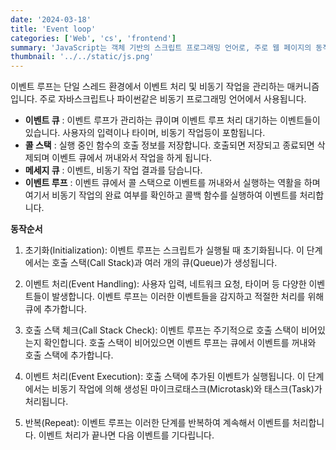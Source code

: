 ```yaml
---
date: '2024-03-18'
title: 'Event loop'
categories: ['Web', 'cs', 'frontend']
summary: 'JavaScript는 객체 기반의 스크립트 프로그래밍 언어로, 주로 웹 페이지의 동적 기능을 구현하는 데 사용됩니다. '
thumbnail: '../../static/js.png'
---
```


이벤트 루프는 단일 스레드 환경에서 이벤트 처리 및 비동기 작업을 관리하는 매커니즘 입니다. 주로 자바스크립트나 파이썬같은 비동기 프로그래밍 언어에서 사용됩니다.

- **이벤트 큐** : 이벤트 루프가 관리하는 큐이며 이벤트 루프 처리 대기하는 이벤트들이 있습니다. 사용자의 입력이나 타이머, 비동기 작업등이 포함됩니다.
- **콜 스택** : 실행 중인 함수의 호출 정보를 저장합니다. 호출되면 저장되고 종료되면 삭제되며 이벤트 큐에서 꺼내와서 작업을 하게 됩니다.
- **메세지 큐** : 이벤트, 비동기 작업 결과를 담습니다.
- **이벤트 루프** : 이벤트 큐에서 콜 스택으로 이벤트를 꺼내와서 실행하는 역활을 하며 여기서 비동기 작업의 완료 여부를 확인하고 콜백 함수를 실행하여 이벤트를 처리합니다.

**동작순서**

1. 초기화(Initialization): 이벤트 루프는 스크립트가 실행될 때 초기화됩니다. 이 단계에서는 호출 스택(Call Stack)과 여러 개의 큐(Queue)가 생성됩니다.

2. 이벤트 처리(Event Handling): 사용자 입력, 네트워크 요청, 타이머 등 다양한 이벤트들이 발생합니다. 이벤트 루프는 이러한 이벤트들을 감지하고 적절한 처리를 위해 큐에 추가합니다.

3. 호출 스택 체크(Call Stack Check): 이벤트 루프는 주기적으로 호출 스택이 비어있는지 확인합니다. 호출 스택이 비어있으면 이벤트 루프는 큐에서 이벤트를 꺼내와 호출 스택에 추가합니다.

4. 이벤트 처리(Event Execution): 호출 스택에 추가된 이벤트가 실행됩니다. 이 단계에서는 비동기 작업에 의해 생성된 마이크로태스크(Microtask)와 태스크(Task)가 처리됩니다.

5. 반복(Repeat): 이벤트 루프는 이러한 단계를 반복하여 계속해서 이벤트를 처리합니다. 이벤트 처리가 끝나면 다음 이벤트를 기다립니다.
